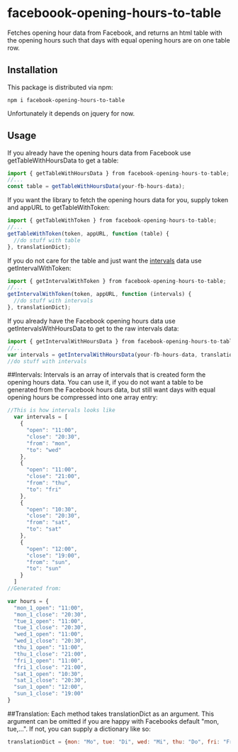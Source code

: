 # faceboook-opening-hours-to-table
Fetches opening hour data from Facebook, and returns an html table with the opening hours such that days with equal opening hours are on one table row.

## Installation

This package is distributed via npm:

```
npm i facebook-opening-hours-to-table
```
Unfortunately it depends on jquery for now.


## Usage

If you already have the opening hours data from Facebook use getTableWithHoursData to get a table:
```javascript
import { getTableWithHoursData } from facebook-opening-hours-to-table;
//...
const table = getTableWithHoursData(your-fb-hours-data);
```

If you want the library to fetch the opening hours data for you, supply token and appURL to getTableWithToken:
```javascript
import { getTableWithToken } from facebook-opening-hours-to-table;
//...
getTableWithToken(token, appURL, function (table) {
  //do stuff with table
}, translationDict);
```

If you do not care for the table and just want the [intervals](#intervals) data use getIntervalWithToken:
```javascript
import { getIntervalWithToken } from facebook-opening-hours-to-table;
//...
getIntervalWithToken(token, appURL, function (intervals) {
  //do stuff with intervals
}, translationDict);
```


If you already have the Facebook opening hours data use getIntervalsWithHoursData to get to the raw intervals data:
```javascript
import { getIntervalWithHoursData } from facebook-opening-hours-to-table;
//...
var intervals = getIntervalWithHoursData(your-fb-hours-data, translationDict);
//do stuff with intervals
```

##Intervals:
Intervals is an array of intervals that is created form the opening hours data. You can use it, if you do not want a table to be generated from the Facebook hours data, but still want days with equal opening hours be compressed into one array entry:

```javascript
//This is how intervals looks like
  var intervals = [
    { 
      "open": "11:00",
      "close": "20:30",
      "from": "mon",
      "to": "wed" 
    },
    {
      "open": "11:00",
      "close": "21:00",
      "from": "thu",
      "to": "fri" 
    }, 
    { 
      "open": "10:30",
      "close": "20:30",
      "from": "sat",
      "to": "sat" 
    },
    {
      "open": "12:00",
      "close": "19:00",
      "from": "sun",
      "to": "sun" 
    } 
  ]
//Generated from:

var hours = {
  "mon_1_open": "11:00",
  "mon_1_close": "20:30",
  "tue_1_open": "11:00",
  "tue_1_close": "20:30",
  "wed_1_open": "11:00",
  "wed_1_close": "20:30",
  "thu_1_open": "11:00",
  "thu_1_close": "21:00",
  "fri_1_open": "11:00",
  "fri_1_close": "21:00",
  "sat_1_open": "10:30",
  "sat_1_close": "20:30",
  "sun_1_open": "12:00",
  "sun_1_close": "19:00"
}
```

##Translation:
Each method takes translationDict as an argument. This argument can be omitted if you are happy with Facebooks default "mon, tue,...".
If not, you can supply a dictionary like so:
```javascript
translationDict = {mon: "Mo", tue: "Di", wed: "Mi", thu: "Do", fri: "Fr", sat: "Sa", sun: "So"};
```


